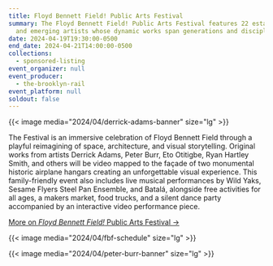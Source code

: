 ```yaml
---
title: Floyd Bennett Field! Public Arts Festival
summary: The Floyd Bennett Field! Public Arts Festival features 22 established
  and emerging artists whose dynamic works span generations and disciplines.
date: 2024-04-19T19:30:00-0500
end_date: 2024-04-21T14:00:00-0500
collections:
  - sponsored-listing
event_organizer: null
event_producer:
  - the-brooklyn-rail
event_platform: null
soldout: false
---
```

{{< image media="2024/04/derrick-adams-banner" size="lg" >}}

The Festival is an immersive celebration of Floyd Bennett Field through a playful reimagining of space, architecture, and visual storytelling. Original works from artists Derrick Adams, Peter Burr, Eto Otitigbe, Ryan Hartley Smith, and others will be video mapped to the façade of two monumental historic airplane hangars creating an unforgettable visual experience. This family-friendly event also includes live musical performances by Wild Yaks, Sesame Flyers Steel Pan Ensemble, and Batalá, alongside free activities for all ages, a makers market, food trucks, and a silent dance party accompanied by an interactive video performance piece.

[M﻿ore on *Floyd Bennett Field!* Public Arts Festival →](https://www.jbrpc.org/arts)

{{< image media="2024/04/fbf-schedule" size="lg" >}}



{{< image media="2024/04/peter-burr-banner" size="lg" >}}